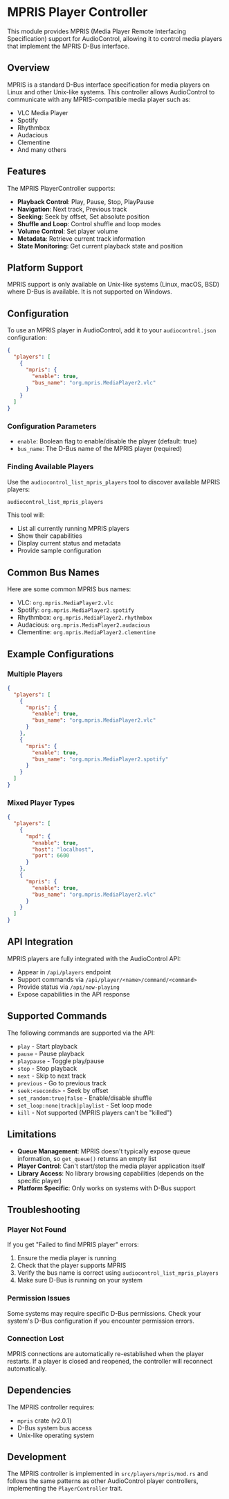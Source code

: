 # MPRIS Player Controller

This module provides MPRIS (Media Player Remote Interfacing Specification) support for AudioControl, allowing it to control media players that implement the MPRIS D-Bus interface.

## Overview

MPRIS is a standard D-Bus interface specification for media players on Linux and other Unix-like systems. This controller allows AudioControl to communicate with any MPRIS-compatible media player such as:

- VLC Media Player
- Spotify
- Rhythmbox
- Audacious
- Clementine
- And many others

## Features

The MPRIS PlayerController supports:

- **Playback Control**: Play, Pause, Stop, PlayPause
- **Navigation**: Next track, Previous track
- **Seeking**: Seek by offset, Set absolute position
- **Shuffle and Loop**: Control shuffle and loop modes
- **Volume Control**: Set player volume
- **Metadata**: Retrieve current track information
- **State Monitoring**: Get current playback state and position

## Platform Support

MPRIS support is only available on Unix-like systems (Linux, macOS, BSD) where D-Bus is available. It is not supported on Windows.

## Configuration

To use an MPRIS player in AudioControl, add it to your `audiocontrol.json` configuration:

```json
{
  "players": [
    {
      "mpris": {
        "enable": true,
        "bus_name": "org.mpris.MediaPlayer2.vlc"
      }
    }
  ]
}
```

### Configuration Parameters

- `enable`: Boolean flag to enable/disable the player (default: true)
- `bus_name`: The D-Bus name of the MPRIS player (required)

### Finding Available Players

Use the `audiocontrol_list_mpris_players` tool to discover available MPRIS players:

```bash
audiocontrol_list_mpris_players
```

This tool will:
- List all currently running MPRIS players
- Show their capabilities
- Display current status and metadata
- Provide sample configuration

## Common Bus Names

Here are some common MPRIS bus names:

- VLC: `org.mpris.MediaPlayer2.vlc`
- Spotify: `org.mpris.MediaPlayer2.spotify`
- Rhythmbox: `org.mpris.MediaPlayer2.rhythmbox`
- Audacious: `org.mpris.MediaPlayer2.audacious`
- Clementine: `org.mpris.MediaPlayer2.clementine`

## Example Configurations

### Multiple Players

```json
{
  "players": [
    {
      "mpris": {
        "enable": true,
        "bus_name": "org.mpris.MediaPlayer2.vlc"
      }
    },
    {
      "mpris": {
        "enable": true,
        "bus_name": "org.mpris.MediaPlayer2.spotify"
      }
    }
  ]
}
```

### Mixed Player Types

```json
{
  "players": [
    {
      "mpd": {
        "enable": true,
        "host": "localhost",
        "port": 6600
      }
    },
    {
      "mpris": {
        "enable": true,
        "bus_name": "org.mpris.MediaPlayer2.vlc"
      }
    }
  ]
}
```

## API Integration

MPRIS players are fully integrated with the AudioControl API:

- Appear in `/api/players` endpoint
- Support commands via `/api/player/<name>/command/<command>`
- Provide status via `/api/now-playing`
- Expose capabilities in the API response

## Supported Commands

The following commands are supported via the API:

- `play` - Start playback
- `pause` - Pause playback  
- `playpause` - Toggle play/pause
- `stop` - Stop playback
- `next` - Skip to next track
- `previous` - Go to previous track
- `seek:<seconds>` - Seek by offset
- `set_random:true|false` - Enable/disable shuffle
- `set_loop:none|track|playlist` - Set loop mode
- `kill` - Not supported (MPRIS players can't be "killed")

## Limitations

- **Queue Management**: MPRIS doesn't typically expose queue information, so `get_queue()` returns an empty list
- **Player Control**: Can't start/stop the media player application itself
- **Library Access**: No library browsing capabilities (depends on the specific player)
- **Platform Specific**: Only works on systems with D-Bus support

## Troubleshooting

### Player Not Found

If you get "Failed to find MPRIS player" errors:

1. Ensure the media player is running
2. Check that the player supports MPRIS
3. Verify the bus name is correct using `audiocontrol_list_mpris_players`
4. Make sure D-Bus is running on your system

### Permission Issues

Some systems may require specific D-Bus permissions. Check your system's D-Bus configuration if you encounter permission errors.

### Connection Lost

MPRIS connections are automatically re-established when the player restarts. If a player is closed and reopened, the controller will reconnect automatically.

## Dependencies

The MPRIS controller requires:
- `mpris` crate (v2.0.1)
- D-Bus system bus access
- Unix-like operating system

## Development

The MPRIS controller is implemented in `src/players/mpris/mod.rs` and follows the same patterns as other AudioControl player controllers, implementing the `PlayerController` trait.
